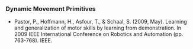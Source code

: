 ### Dynamic Movement Primitives
- Pastor, P., Hoffmann, H., Asfour, T., & Schaal, S. (2009, May). Learning and generalization of motor skills by learning from demonstration. In 2009 IEEE International Conference on Robotics and Automation (pp. 763-768). IEEE.
